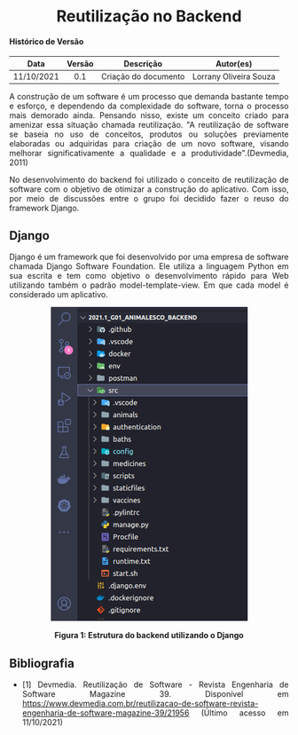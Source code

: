 # <center> Reutilização no Backend

#### Histórico de Versão
|    Data    | Versão | Descrição            | Autor(es)       |
| :--------: | :----: | :------------------: | :-------------: |
| 11/10/2021 |  0.1   | Criação do documento | Lorrany Oliveira Souza |



<div align="justify">

A construção de um software é um processo que demanda bastante tempo e esforço, e dependendo da complexidade do software, torna o processo mais demorado ainda. Pensando nisso, existe um conceito criado para amenizar essa situação chamada reutilização. "A reutilização de software se baseia no uso de conceitos, produtos ou soluções previamente elaboradas ou adquiridas para criação de um novo software, visando melhorar significativamente a qualidade e a produtividade".(Devmedia, 2011)

No desenvolvimento do backend foi utilizado o conceito de reutilização de software com o objetivo de otimizar a construção do aplicativo. Com isso, por meio de discussões entre o grupo foi decidido fazer o reuso do framework Django.

## Django

Django é um framework que foi desenvolvido por uma empresa de software chamada Django Software Foundation. Ele utiliza a linguagem Python em sua escrita e tem como objetivo o desenvolvimento rápido para Web utilizando também o padrão model-template-view. Em que cada model é considerado um aplicativo.

<p align='center'>
  <img src='https://raw.githubusercontent.com/UnBArqDsw2021-1/2021.1_G01_Animalesco_docs/main/docs/assets/pages/back-reuse/estruturaback.png'>
  <figcaption align='center'>
      <b>Figura 1: Estrutura do backend utilizando o Django</b>
      <br>
  </figcaption>
</p>



## Bibliografia

* [1] Devmedia. Reutilização de Software - Revista Engenharia de Software Magazine 39. Disponível em <https://www.devmedia.com.br/reutilizacao-de-software-revista-engenharia-de-software-magazine-39/21956> (Último acesso em 11/10/2021)

</div>
